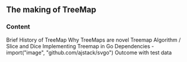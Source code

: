 ## The making of TreeMap
### Content
Brief History of TreeMap
Why TreeMaps are novel
Treemap Algorithm / Slice and Dice
Implementing Treemap in Go 
Dependencies - import("image", "github.com/ajstack/svgo")
Outcome with test data
